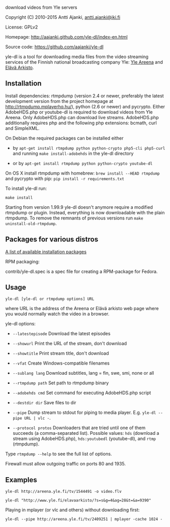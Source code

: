 download videos from Yle servers

Copyright (C) 2010-2015 Antti Ajanki, antti.ajanki@iki.fi

License: GPLv2

Homepage: http://aajanki.github.com/yle-dl/index-en.html

Source code: https://github.com/aajanki/yle-dl

yle-dl is a tool for downloading media files from the video streaming
services of the Finnish national broadcasting company Yle: [Yle
Areena] and [Elävä Arkisto].

[Yle Areena]:http://areena.yle.fi/
[Elävä arkisto]:http://www.yle.fi/elavaarkisto/

Installation
------------

Install dependencies: rtmpdump (version 2.4 or newer, preferably the
latest development version from the project homepage at
http://rtmpdump.mplayerhq.hu/), python (2.6 or newer) and pycrypto.
Either AdobeHDS.php or youtube-dl is required to download videos from
Yle Areena. Only AdobeHDS.php can download live streams. AdobeHDS.php
additionally requires php and the following php extensions: bcmath,
curl and SimpleXML.

On Debian the required packages can be installed either

* by `apt-get install rtmpdump python python-crypto php5-cli php5-curl` and running `make install-adobehds` in the yle-dl directory

* or by `apt-get install rtmpdump python python-crypto youtube-dl`

On OS X install rtmpdump with homebrew: `brew install --HEAD
rtmpdump` and pycrypto with pip: `pip install -r requirements.txt`

To install yle-dl run:

```
make install
```

Starting from version 1.99.9 yle-dl doesn't anymore require a modified
rtmpdump or plugin. Instead, everything is now downloadable with the
plain rtmpdump. To remove the remnants of previous versions run `make
uninstall-old-rtmpdump`.

Packages for various distros
----------------------------

[A list of available installation
packages](http://aajanki.github.com/yle-dl/index-en.html)

RPM packaging:

contrib/yle-dl.spec is a spec file for creating a RPM-package for
Fedora.

Usage
-----

```
yle-dl [yle-dl or rtmpdump options] URL
```

where URL is the address of the Areena or Elävä arkisto web page where
you would normally watch the video in a browser.

yle-dl options:

* `--latestepisode`   Download the latest episodes

* `--showurl`         Print the URL of the stream, don't download

* `--showtitle`       Print stream title, don't download

* `--vfat`            Create Windows-compatible filenames

* `--sublang lang`    Download subtitles, lang = fin, swe, smi, none or all

* `--rtmpdump path`   Set path to rtmpdump binary

* `--adobehds cmd`    Set command for executing AdobeHDS.php script

* `--destdir dir`     Save files to dir

* `--pipe`            Dump stream to stdout for piping to media player. E.g. `yle-dl --pipe URL | vlc -`.

* `--protocol protos` Downloaders that are tried until one of them succeeds (a comma-separated list). Possible values: `hds` (download a stream using AdobeHDS.php), `hds:youtubedl` (youtube-dl), and `rtmp` (rtmpdump).

Type `rtmpdump --help` to see the full list of options.

Firewall must allow outgoing traffic on ports 80 and 1935.

Examples
--------

```
yle-dl http://areena.yle.fi/tv/1544491 -o video.flv
```

```
yle-dl "http://www.yle.fi/elavaarkisto/?s=s&g=4&ag=28&t=&a=9390"
```

Playing in mplayer (or vlc and others) without downloading first:

```
yle-dl --pipe http://areena.yle.fi/tv/2409251 | mplayer -cache 1024 -
```
